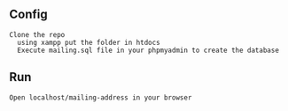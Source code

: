 ## Config
```
Clone the repo
  using xampp put the folder in htdocs
  Execute mailing.sql file in your phpmyadmin to create the database
```
  
## Run
  `Open localhost/mailing-address in your browser`
